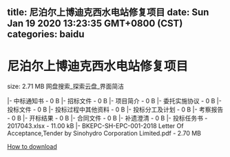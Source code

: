 
title: 尼泊尔上博迪克西水电站修复项目
date: Sun Jan 19 2020 13:23:35 GMT+0800 (CST)    
categories: baidu
---

# 尼泊尔上博迪克西水电站修复项目
size: 2.71 MB
 网盘搜索_探索云盘_界面简洁
 
|- 中标通知书 - 0 B
|- 招标文件 - 0 B
|- 项目简介 - 0 B
|- 委托实施协议 - 0 B
|- 投标文件 - 0 B
|- 投标过程中其他资料 - 0 B
|- 投标分工及计划 - 0 B
|- 考察报告 - 0 B
|- 开标结果 - 0 B
|- 合同文件 - 0 B
|- 补遗澄清 - 0 B
|- 投标任务书 - 2017043.xlsx - 11.00 kB
|- BKEPC-SH-EPC-001-2018 Letter Of Acceptance,Tender by Sinohydro Corporation Limited.pdf - 2.70 MB

[How to download](https://bpcam.bemobtrk.com/go/2ceec3aa-1ca2-46d6-b9ff-aaa5c184517c?jno=464)